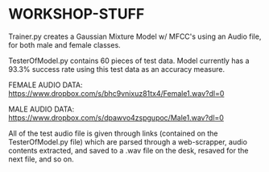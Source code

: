 # WORKSHOP-STUFF


Trainer.py creates a Gaussian Mixture Model w/ MFCC's using an Audio file, for both male and female classes. 

TesterOfModel.py contains 60 pieces of test data. Model currently has a 93.3% success rate using this test data as an accuracy measure. 


FEMALE AUDIO DATA: https://www.dropbox.com/s/bhc9vnixuz81tx4/Female1.wav?dl=0

MALE AUDIO DATA: https://www.dropbox.com/s/dpawvo4zspgupoc/Male1.wav?dl=0

All of the test audio file is given through links (contained on the TesterOfModel.py file) which are parsed through a web-scrapper, audio contents extracted, and saved to a .wav file on the desk, resaved for the next file, and so on. 
